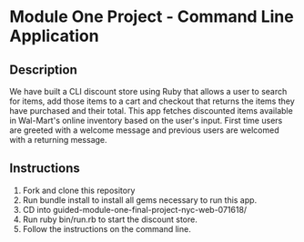 # Module One Project - Command Line Application 

## Description 
We have built a CLI discount store using Ruby that allows a user to search for items, add those items to a cart and checkout that returns the items they have purchased and their total. This app fetches discounted items available in Wal-Mart's online inventory based on the user's input. First time users are greeted with a welcome message and previous users are welcomed with a returning message. 

## Instructions 
1. Fork and clone this repository
2. Run  bundle install  to install all gems necessary to run this app. 
3. CD into guided-module-one-final-project-nyc-web-071618/
4. Run  ruby bin/run.rb to start the discount store. 
5. Follow the instructions on the command line. 

